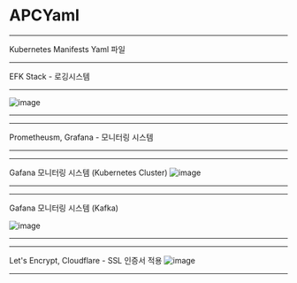 # APCYaml

---

Kubernetes Manifests Yaml 파일

---

EFK Stack - 로깅시스템

---

![image](https://github.com/Korjw/APCYaml/assets/93375024/f8897790-862a-434b-a780-d684bfa3c0bc)

---

---

Prometheusm, Grafana - 모니터링 시스템

---

---
Gafana 모니터링 시스템 (Kubernetes Cluster)
![image](https://github.com/Korjw/APCYaml/assets/93375024/ae6a6834-91b5-445f-9907-1fa074495043)

---

---
Gafana 모니터링 시스템 (Kafka)

![image](https://github.com/Korjw/APCYaml/assets/93375024/53301510-076f-4e04-9480-0de576505eb8)

---

---
Let's Encrypt, Cloudflare - SSL 인증서 적용
![image](https://github.com/Korjw/APCYaml/assets/93375024/e1462db9-078c-43c1-82ab-8c9eb3498b87)

---
